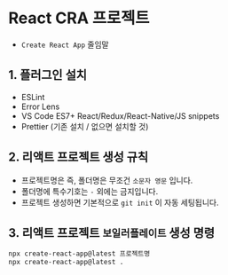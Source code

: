 # React CRA 프로젝트

- `Create React App` 줄임말

## 1. 플러그인 설치

- ESLint
- Error Lens
- VS Code ES7+ React/Redux/React-Native/JS snippets
- Prettier (기존 설치 / 없으면 설치할 것)

## 2. 리액트 프로젝트 생성 규칙

- 프로젝트명은 즉, 폴더명은 무조건 `소문자 영문` 입니다.
- 폴더명에 특수기호는 `-` 외에는 금지입니다.
- 프로젝트 생성하면 기본적으로 `git init` 이 자동 세팅됩니다.

## 3. 리액트 프로젝트 `보일러플레이트` 생성 명령

```bash
npx create-react-app@latest 프로젝트명
npx create-react-app@latest .
```